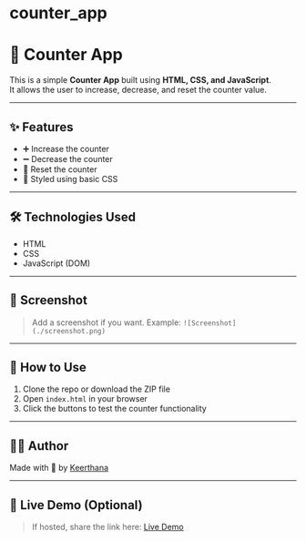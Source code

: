 # counter_app

# 🔢 Counter App

This is a simple **Counter App** built using **HTML, CSS, and JavaScript**.  
It allows the user to increase, decrease, and reset the counter value.

---

## ✨ Features

- ➕ Increase the counter
- ➖ Decrease the counter
- 🔄 Reset the counter
- 🎨 Styled using basic CSS

---

## 🛠 Technologies Used

- HTML
- CSS
- JavaScript (DOM)

---

## 📸 Screenshot

> Add a screenshot if you want. Example:
`![Screenshot](./screenshot.png)`

---

## 🧪 How to Use

1. Clone the repo or download the ZIP file  
2. Open `index.html` in your browser  
3. Click the buttons to test the counter functionality

---

## 🙋‍♀️ Author

Made with 💜 by [Keerthana](https://github.com/your-github-username)

---

## 🔗 Live Demo (Optional)

> If hosted, share the link here:
[Live Demo](https://your-live-link.com)
